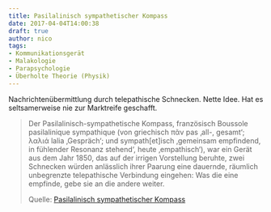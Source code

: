 ```yaml
---
title: Pasilalinisch sympathetischer Kompass
date: 2017-04-04T14:00:38
draft: true
author: nico
tags: 
- Kommunikationsgerät
- Malakologie
- Parapsychologie
- Überholte Theorie (Physik)
---
```


Nachrichtenübermittlung durch telepathische Schnecken. Nette Idee. Hat es seltsamerweise nie zur Marktreife geschafft.

> Der Pasilalinisch-sympathetische Kompass, französisch Boussole pasilalinique
> sympathique (von griechisch πᾶν pas ‚all-, gesamt‘; λαλιά lalia ‚Gespräch‘;
> und sympath[et]isch ‚gemeinsam empfindend, in fühlender Resonanz stehend‘,
> heute ‚empathisch‘), war ein Gerät aus dem Jahr 1850, das auf der irrigen
> Vorstellung beruhte, zwei Schnecken würden anlässlich ihrer Paarung eine
> dauernde, räumlich unbegrenzte telepathische Verbindung eingehen: Was die eine
> empfinde, gebe sie an die andere weiter.
>
> Quelle: [Pasilalinisch sympathetischer Kompass](https://de.wikipedia.org/wiki/Pasilalinisch-sympathetischer_Kompass)
